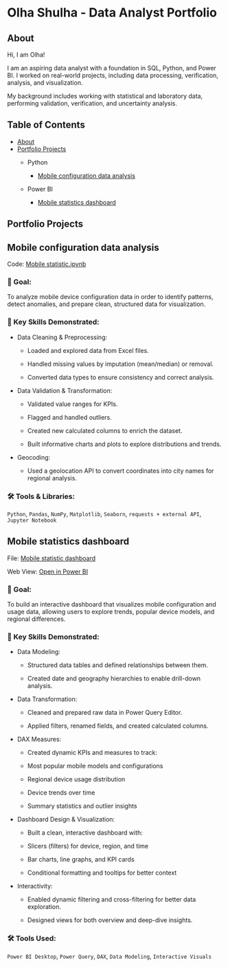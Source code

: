 # Olha Shulha - Data Analyst Portfolio
## About
Hi, I am Olha! 

I am an aspiring data analyst with a foundation in SQL, Python, and Power BI. 
I worked on real-world projects, including data processing, verification, analysis, and visualization. 

My background includes working with statistical and laboratory data, performing validation, verification, and uncertainty analysis.

## Table of Contents
- [About](#about)
- [Portfolio Projects](#portfolio-projects)
  - Python
    - [Mobile configuration data analysis](https://github.com/olhashulha/Data_Analysis_Portfolio/blob/main/Mobile_statistics.ipynb)

  - Power BI
    - [Mobile statistics dashboard](https://github.com/olhashulha/Data_Analysis_Portfolio/blob/main/Mobile_statistics_dashboard.pbix)

## Portfolio Projects
## Mobile configuration data analysis
Code: [Mobile statistic.ipynb](Mobile_statistics.ipynb)

### 🎯 Goal:
To analyze mobile device configuration data in order to identify patterns, detect anomalies, and prepare clean, structured data for visualization.

### 🔧 Key Skills Demonstrated:
- Data Cleaning & Preprocessing:

    - Loaded and explored data from Excel files.

    - Handled missing values by imputation (mean/median) or removal.

    - Converted data types to ensure consistency and correct analysis.

- Data Validation & Transformation:

    - Validated value ranges for KPIs.

    - Flagged and handled outliers.

    - Created new calculated columns to enrich the dataset.

    - Built informative charts and plots to explore distributions and trends.

- Geocoding:

    - Used a geolocation API to convert coordinates into city names for regional analysis.

### 🛠️ Tools & Libraries:
`Python`, `Pandas`, `NumPy`, `Matplotlib`, `Seaborn`, `requests + external API`, `Jupyter Notebook`

## Mobile statistics dashboard
File: [Mobile statistic dashboard](Mobile_statistics_dashboard.pbix)

Web View: [Open in Power BI](https://app.powerbi.com/view?r=eyJrIjoiY2Q1MTI1ZWQtODJmYS00ZDA0LTlmMGYtOTAyNzkxZDE0ZWM1IiwidCI6IjZlYWE3ZDIyLWQyNzctNGFmOC05MzUzLTZlNzU3YTY5OTMwMSIsImMiOjl9&pageName=35121fd9a356635fbcb9)

### 🎯 Goal:
To build an interactive dashboard that visualizes mobile configuration and usage data, allowing users to explore trends, popular device models, and regional differences.

### 🔧 Key Skills Demonstrated:
- Data Modeling:

    - Structured data tables and defined relationships between them.

    - Created date and geography hierarchies to enable drill-down analysis.

- Data Transformation:

    - Cleaned and prepared raw data in Power Query Editor.

    - Applied filters, renamed fields, and created calculated columns.

- DAX Measures:

    - Created dynamic KPIs and measures to track:

    - Most popular mobile models and configurations

    - Regional device usage distribution

    - Device trends over time

    - Summary statistics and outlier insights

- Dashboard Design & Visualization:

    - Built a clean, interactive dashboard with:

    - Slicers (filters) for device, region, and time

    - Bar charts, line graphs, and KPI cards

    - Conditional formatting and tooltips for better context

- Interactivity:

    - Enabled dynamic filtering and cross-filtering for better data exploration.

    - Designed views for both overview and deep-dive insights.

### 🛠️ Tools Used:
`Power BI Desktop`, `Power Query`, `DAX`, `Data Modeling`, `Interactive Visuals`
